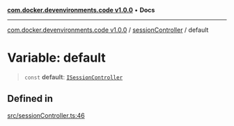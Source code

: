 [**com.docker.devenvironments.code v1.0.0**](../../README.md) • **Docs**

***

[com.docker.devenvironments.code v1.0.0](../../README.md) / [sessionController](../README.md) / default

# Variable: default

> `const` **default**: [`ISessionController`](../interfaces/ISessionController.md)

## Defined in

[src/sessionController.ts:46](https://github.com/diego-dini/API-de-Gerenciamento-de-Tarefas/blob/af5f928f65b5a1b1f01ef851e3d416d5eeef8bc1/src/sessionController.ts#L46)

